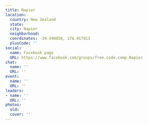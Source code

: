 ```yaml
---
title: Napier
location:
  country: New Zealand
  state: 
  city: Napier
  neighborhood: 
  coordinates: -39.490858, 176.917911
  plusCode: ''
social:
  name: Facebook page
  URL: https://www.facebook.com/groups/free.code.camp.Napier
chat:
  name: ''
  URL: ''
event:
  name: ''
  URL: ''
leaders:
- name: ''
  URL: ''
photos:
  old: 
  cover: ''
---
```

